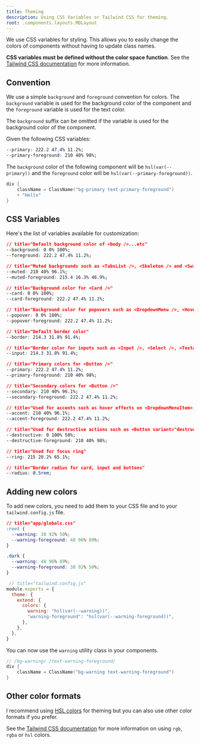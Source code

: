 ```yaml
---
title: Theming
description: Using CSS Variables or Tailwind CSS for theming.
root: .components.layouts.MDLayout
---
```


We use CSS variables for styling. This allows you to easily change the colors of components without having to update class names.

**CSS variables must be defined without the color space function**. See the [Tailwind CSS documentation](https://tailwindcss.com/docs/customizing-colors#using-css-variables) for more information.


## Convention

We use a simple `background` and `foreground` convention for colors. The `background` variable is used for the background color of the component and the `foreground` variable is used for the text color.

The `background` suffix can be omitted if the variable is used for the background color of the component.


Given the following CSS variables:

```css
--primary: 222.2 47.4% 11.2%;
--primary-foreground: 210 40% 98%;
```

The `background` color of the following component will be `hsl(var(--primary))` and the `foreground` color will be `hsl(var(--primary-foreground))`.

```kotlin
div {
    className = ClassName("bg-primary text-primary-foreground")
    + "Hello"
}
```

## CSS Variables

Here's the list of variables available for customization:

<Steps>

```css 
// title="Default background color of <body />...etc"
--background: 0 0% 100%;
--foreground: 222.2 47.4% 11.2%;
```

```css 
// title="Muted backgrounds such as <TabsList />, <Skeleton /> and <Switch />"
--muted: 210 40% 96.1%;
--muted-foreground: 215.4 16.3% 46.9%;
```

```css 
// title="Background color for <Card />"
--card: 0 0% 100%;
--card-foreground: 222.2 47.4% 11.2%;
```

```css 
// title="Background color for popovers such as <DropdownMenu />, <HoverCard />, <Popover />"
--popover: 0 0% 100%;
--popover-foreground: 222.2 47.4% 11.2%;
```

```css
// title="Default border color"
--border: 214.3 31.8% 91.4%;
```

```css 
// title="Border color for inputs such as <Input />, <Select />, <Textarea />"
--input: 214.3 31.8% 91.4%;
```

```css 
// title="Primary colors for <Button />"
--primary: 222.2 47.4% 11.2%;
--primary-foreground: 210 40% 98%;
```

```css 
// title="Secondary colors for <Button />"
--secondary: 210 40% 96.1%;
--secondary-foreground: 222.2 47.4% 11.2%;
```

```css 
// title="Used for accents such as hover effects on <DropdownMenuItem>, <SelectItem>...etc"
--accent: 210 40% 96.1%;
--accent-foreground: 222.2 47.4% 11.2%;
```

```css 
// title="Used for destructive actions such as <Button variant="destructive">"
--destructive: 0 100% 50%;
--destructive-foreground: 210 40% 98%;
```

```css 
// title="Used for focus ring"
--ring: 215 20.2% 65.1%;
```

```css 
// title="Border radius for card, input and buttons"
--radius: 0.5rem;
```

</Steps>

## Adding new colors

To add new colors, you need to add them to your CSS file and to your `tailwind.config.js` file.

```css 
// title="app/globals.css"
:root {
  --warning: 38 92% 50%;
  --warning-foreground: 48 96% 89%;
}

.dark {
  --warning: 48 96% 89%;
  --warning-foreground: 38 92% 50%;
}
```

```js {5-6}
 // title="tailwind.config.js"
module.exports = {
  theme: {
    extend: {
      colors: {
        warning: "hsl(var(--warning))",
        "warning-foreground": "hsl(var(--warning-foreground))",
      },
    },
  },
}
```

You can now use the `warning` utility class in your components.

```kotlin 
// /bg-warning/ /text-warning-foreground/
div {
    className = ClassName("bg-warning text-warning-foreground")
}
```

## Other color formats

I recommend using [HSL colors](https://www.smashingmagazine.com/2021/07/hsl-colors-css/) for theming but you can also use other color formats if you prefer.

See the [Tailwind CSS documentation](https://tailwindcss.com/docs/customizing-colors#using-css-variables) for more information on using `rgb`, `rgba` or `hsl` colors.